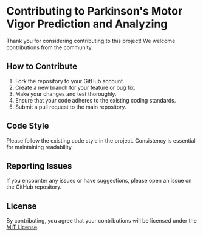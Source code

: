 # Contributing to Parkinson's Motor Vigor Prediction and Analyzing

Thank you for considering contributing to this project! We welcome contributions from the community.

## How to Contribute

1. Fork the repository to your GitHub account.
2. Create a new branch for your feature or bug fix.
3. Make your changes and test thoroughly.
4. Ensure that your code adheres to the existing coding standards.
5. Submit a pull request to the main repository.

## Code Style

Please follow the existing code style in the project. Consistency is essential for maintaining readability.

## Reporting Issues

If you encounter any issues or have suggestions, please open an issue on the GitHub repository.

## License

By contributing, you agree that your contributions will be licensed under the [MIT License](./LICENSE.md).

